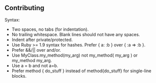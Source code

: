 ## Contributing

Syntax:

* Two spaces, no tabs (for indentation).
* No trailing whitespace. Blank lines should not have any spaces.
* Indent after private/protected.
* Use Ruby >= 1.9 syntax for hashes. Prefer { a: :b } over { :a => :b }.
* Prefer &&/|| over and/or.
* Use MyClass.my_method(my_arg) not my_method( my_arg ) or my_method my_arg.
* Use a = b and not a=b.
* Prefer method { do_stuff } instead of method{do_stuff} for single-line blocks.
